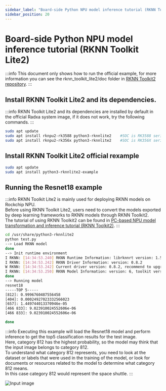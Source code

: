 ```yaml
---
sidebar_label: "Board-side Python NPU model inference tutorial (RKNN Toolkit Lite2)"
sidebar_position: 20
---
```


# Board-side Python NPU model inference tutorial (RKNN Toolkit Lite2)

:::info
This document only shows how to run the official example, for more information you can see the rknn_toolkit_lite2/doc folder in [RKNN Toolkit2 repository](https://github.com/rockchip-linux/rknn-toolkit2).
:::

## Install RKNN Toolkit Lite2 and its dependencies.

:::info
RKNN Toolkit Lite2 and its dependencies are installed by default in the official Radxa system image, if it does not work, try the following commands.
:::

```bash
sudo apt update
sudo apt install rknpu2-rk3588 python3-rknnlite2    #SOC is RK3588 series
sudo apt install rknpu2-rk356x python3-rknnlite2    #SOC is RK356X series
```

## Install RKNN Toolkit Lite2 official rexample

```bash
sudo apt update
sudo apt install python3-rknnlite2-example
```

## Running the Resnet18 example

:::info
RKNN Toolkit Lite2 is mainly used for deploying RKNN models on Rockchip NPU.  
Before using RKNN Toolkit Lite2, users need to convert the models exported by deep learning frameworks to RKNN models through RKNN Toolkit2.  
The tutorial of using RKNN Toolkit2 can be found in [PC-based NPU model transformation and inference tutorial (RKNN Toolkit2)](/general-tutorial/rknn-toolkit2.md).
:::

```bash
cd /usr/share/python3-rknnlite2
python test.py
--> Load RKNN model
done
--> Init runtime environment
I RKNN: [14:34:53.240] RKNN Runtime Information: librknnrt version: 1.5.2 (c6b7b351a@2023-08-23T15:28:22)
I RKNN: [14:34:53.242] RKNN Driver Information: version: 0.8.2
W RKNN: [14:34:53.242] Current driver version: 0.8.2, recommend to upgrade the driver to the new version: >= 0.8.8
I RKNN: [14:34:53.250] RKNN Model Information: version: 6, toolkit version: 1.5.2-source_code(compiler version: 1.5.2 (71720f3fc@2023-08-21T09:35:42)), target: RKNPU v2, target platform: rk3588, framework name: PyTorch, framework layout: NCHW, model inference type: static_shape
done
--> Running model
resnet18
-----TOP 5-----
[812]: 0.9996760487556458
[404]: 0.00024927023332566023
[657]: 1.449744013370946e-05
[466 833]: 9.023910024552606e-06
[466 833]: 9.023910024552606e-06

done
```

:::info
Executing this example will load the Resnet18 model and perform inference to get the top5 classification results for the test image.  
Here, category 812 has the highest probability, so the model may think that the input image belongs to category 812.  
To understand what category 812 represents, you need to look at the dataset or labels that were used in the training of the model, or look for documents or resources related to the model to determine what category 812 means.  
In this case category 812 would represent the space shuttle.
:::

![Input image](/img/general-tutorial/rknn/space_shuttle_224.webp)
